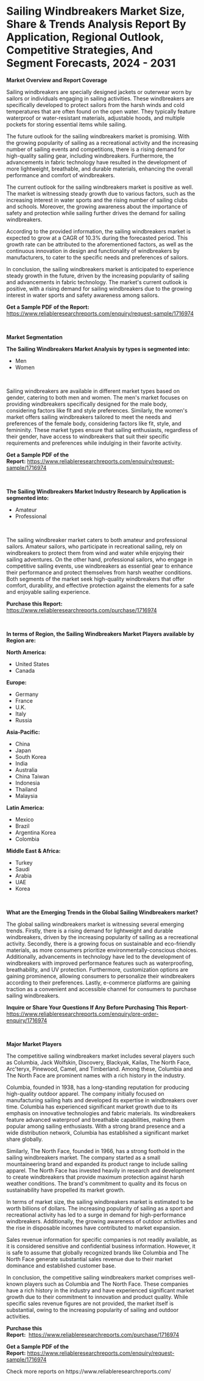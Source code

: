 <p><h1>Sailing Windbreakers Market Size, Share & Trends Analysis Report By Application, Regional Outlook, Competitive Strategies, And Segment Forecasts, 2024 - 2031</h1></p><p><strong>Market Overview and Report Coverage</strong></p>
<p><p>Sailing windbreakers are specially designed jackets or outerwear worn by sailors or individuals engaging in sailing activities. These windbreakers are specifically developed to protect sailors from the harsh winds and cold temperatures that are often found on the open water. They typically feature waterproof or water-resistant materials, adjustable hoods, and multiple pockets for storing essential items while sailing.</p><p>The future outlook for the sailing windbreakers market is promising. With the growing popularity of sailing as a recreational activity and the increasing number of sailing events and competitions, there is a rising demand for high-quality sailing gear, including windbreakers. Furthermore, the advancements in fabric technology have resulted in the development of more lightweight, breathable, and durable materials, enhancing the overall performance and comfort of windbreakers.</p><p>The current outlook for the sailing windbreakers market is positive as well. The market is witnessing steady growth due to various factors, such as the increasing interest in water sports and the rising number of sailing clubs and schools. Moreover, the growing awareness about the importance of safety and protection while sailing further drives the demand for sailing windbreakers.</p><p>According to the provided information, the sailing windbreakers market is expected to grow at a CAGR of 10.3% during the forecasted period. This growth rate can be attributed to the aforementioned factors, as well as the continuous innovation in design and functionality of windbreakers by manufacturers, to cater to the specific needs and preferences of sailors.</p><p>In conclusion, the sailing windbreakers market is anticipated to experience steady growth in the future, driven by the increasing popularity of sailing and advancements in fabric technology. The market's current outlook is positive, with a rising demand for sailing windbreakers due to the growing interest in water sports and safety awareness among sailors.</p></p>
<p><strong>Get a Sample PDF of the Report:</strong> <a href="https://www.reliableresearchreports.com/enquiry/request-sample/1716974">https://www.reliableresearchreports.com/enquiry/request-sample/1716974</a></p>
<p>&nbsp;</p>
<p><strong>Market Segmentation</strong></p>
<p><strong>The Sailing Windbreakers Market Analysis by types is segmented into:</strong></p>
<p><ul><li>Men</li><li>Women</li></ul></p>
<p>&nbsp;</p>
<p><p>Sailing windbreakers are available in different market types based on gender, catering to both men and women. The men's market focuses on providing windbreakers specifically designed for the male body, considering factors like fit and style preferences. Similarly, the women's market offers sailing windbreakers tailored to meet the needs and preferences of the female body, considering factors like fit, style, and femininity. These market types ensure that sailing enthusiasts, regardless of their gender, have access to windbreakers that suit their specific requirements and preferences while indulging in their favorite activity.</p></p>
<p><strong>Get a Sample PDF of the Report:</strong>&nbsp;<a href="https://www.reliableresearchreports.com/enquiry/request-sample/1716974">https://www.reliableresearchreports.com/enquiry/request-sample/1716974</a></p>
<p>&nbsp;</p>
<p><strong>The Sailing Windbreakers Market Industry Research by Application is segmented into:</strong></p>
<p><ul><li>Amateur</li><li>Professional</li></ul></p>
<p>&nbsp;</p>
<p><p>The sailing windbreaker market caters to both amateur and professional sailors. Amateur sailors, who participate in recreational sailing, rely on windbreakers to protect them from wind and water while enjoying their sailing adventures. On the other hand, professional sailors, who engage in competitive sailing events, use windbreakers as essential gear to enhance their performance and protect themselves from harsh weather conditions. Both segments of the market seek high-quality windbreakers that offer comfort, durability, and effective protection against the elements for a safe and enjoyable sailing experience.</p></p>
<p><strong>Purchase this Report:</strong>&nbsp; <a href="https://www.reliableresearchreports.com/purchase/1716974">https://www.reliableresearchreports.com/purchase/1716974</a></p>
<p>&nbsp;</p>
<p><strong>In terms of Region, the Sailing Windbreakers Market Players available by Region are:</strong></p>
<p>
    <p> <strong> North America: </strong>
        <ul>
            <li>United States</li>
            <li>Canada</li>
        </ul>
        </p> 
    <p> <strong> Europe: </strong>
        <ul>
            <li>Germany</li>
            <li>France</li>
            <li>U.K.</li>
            <li>Italy</li>
            <li>Russia</li>
        </ul>
        </p> 
    <p> <strong> Asia-Pacific: </strong>
        <ul>
            <li>China</li>
            <li>Japan</li>
            <li>South Korea</li>
            <li>India</li>
            <li>Australia</li>
            <li>China Taiwan</li>
            <li>Indonesia</li>
            <li>Thailand</li>
            <li>Malaysia</li>
        </ul>
        </p> 
    <p> <strong> Latin America: </strong>
        <ul>
            <li>Mexico</li>
            <li>Brazil</li>
            <li>Argentina Korea</li>
            <li>Colombia</li>
        </ul>
        </p> 
    <p> <strong> Middle East & Africa: </strong>
        <ul>
            <li>Turkey</li>
            <li>Saudi</li>
            <li>Arabia</li>
            <li>UAE</li>
            <li>Korea</li>
        </ul>
    </p>
    </p>
<p>&nbsp;</p>
<p><strong>What are the Emerging Trends in the Global Sailing Windbreakers market?</strong></p>
<p><p>The global sailing windbreakers market is witnessing several emerging trends. Firstly, there is a rising demand for lightweight and durable windbreakers, driven by the increasing popularity of sailing as a recreational activity. Secondly, there is a growing focus on sustainable and eco-friendly materials, as more consumers prioritize environmentally-conscious choices. Additionally, advancements in technology have led to the development of windbreakers with improved performance features such as waterproofing, breathability, and UV protection. Furthermore, customization options are gaining prominence, allowing consumers to personalize their windbreakers according to their preferences. Lastly, e-commerce platforms are gaining traction as a convenient and accessible channel for consumers to purchase sailing windbreakers.</p></p>
<p><strong>Inquire or Share Your Questions If Any Before Purchasing This Report</strong>- <a href="https://www.reliableresearchreports.com/enquiry/pre-order-enquiry/1716974">https://www.reliableresearchreports.com/enquiry/pre-order-enquiry/1716974</a></p>
<p>&nbsp;</p>
<p><strong>Major Market Players</strong></p>
<p><p>The competitive sailing windbreakers market includes several players such as Columbia, Jack Wolfskin, Discovery, Blackyak, Kailas, The North Face, Arc'teryx, Pinewood, Camel, and Timberland. Among these, Columbia and The North Face are prominent names with a rich history in the industry.</p><p>Columbia, founded in 1938, has a long-standing reputation for producing high-quality outdoor apparel. The company initially focused on manufacturing sailing hats and developed its expertise in windbreakers over time. Columbia has experienced significant market growth due to its emphasis on innovative technologies and fabric materials. Its windbreakers feature advanced waterproof and breathable capabilities, making them popular among sailing enthusiasts. With a strong brand presence and a wide distribution network, Columbia has established a significant market share globally.</p><p>Similarly, The North Face, founded in 1966, has a strong foothold in the sailing windbreakers market. The company started as a small mountaineering brand and expanded its product range to include sailing apparel. The North Face has invested heavily in research and development to create windbreakers that provide maximum protection against harsh weather conditions. The brand's commitment to quality and its focus on sustainability have propelled its market growth.</p><p>In terms of market size, the sailing windbreakers market is estimated to be worth billions of dollars. The increasing popularity of sailing as a sport and recreational activity has led to a surge in demand for high-performance windbreakers. Additionally, the growing awareness of outdoor activities and the rise in disposable incomes have contributed to market expansion.</p><p>Sales revenue information for specific companies is not readily available, as it is considered sensitive and confidential business information. However, it is safe to assume that globally recognized brands like Columbia and The North Face generate substantial sales revenue due to their market dominance and established customer base.</p><p>In conclusion, the competitive sailing windbreakers market comprises well-known players such as Columbia and The North Face. These companies have a rich history in the industry and have experienced significant market growth due to their commitment to innovation and product quality. While specific sales revenue figures are not provided, the market itself is substantial, owing to the increasing popularity of sailing and outdoor activities.</p></p>
<p><strong>Purchase this Report:</strong>&nbsp;&nbsp;<a href="https://www.reliableresearchreports.com/purchase/1716974">https://www.reliableresearchreports.com/purchase/1716974</a></p>
<p></p>
<p><strong>Get a Sample PDF of the Report:</strong>&nbsp;<a href="https://www.reliableresearchreports.com/enquiry/request-sample/1716974">https://www.reliableresearchreports.com/enquiry/request-sample/1716974</a></p>
<p>Check more reports on https://www.reliableresearchreports.com/</p>